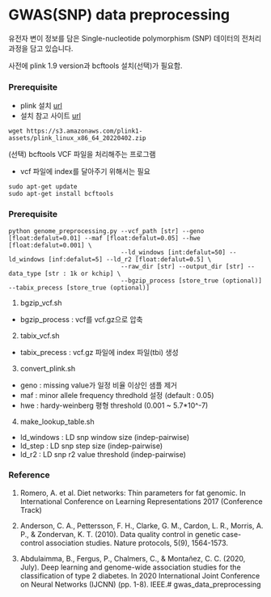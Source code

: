 # GWAS(SNP) data preprocessing

유전자 변이 정보를 담은 Single-nucleotide polymorphism (SNP) 데이터의 전처리 과정을 담고 있습니다.

사전에 plink 1.9 version과 bcftools 설치(선택)가 필요함.

### Prerequisite

+ plink 설치 [url](https://www.cog-genomics.org/plink/)
+ 설치 참고 사이트 [url](https://mopipe.tistory.com/8)

```{shell}
wget https://s3.amazonaws.com/plink1-assets/plink_linux_x86_64_20220402.zip
```

(선택) bcftools VCF 파일을 처리해주는 프로그램
+ vcf 파일에 index를 달아주기 위해서는 필요

```{shell}
sudo apt-get update
sudo apt-get install bcftools
```

### Prerequisite

```{python}
python genome_preprocessing.py --vcf_path [str] --geno [float:defalut=0.01] --maf [float:defalut=0.05] --hwe [float:defalut=0.001] \
                               --ld_windows [int:defalut=50] --ld_windows [inf:defalut=5] --ld_r2 [float:defalut=0.5] \
                               --raw_dir [str] --output_dir [str] --data_type [str : 1k or kchip] \
                               --bgzip_process [store_true (optional)] --tabix_precess [store_true (optional)]
```

1. bgzip_vcf.sh
+ bgzip_process : vcf를 vcf.gz으로 압축

2. tabix_vcf.sh
+ tabix_precess : vcf.gz 파일에 index 파일(tbi) 생성

3. convert_plink.sh

+ geno : missing value가 일정 비율 이상인 샘플 제거
+ maf : minor allele frequency thredhold 설정 (default : 0.05)
+ hwe : hardy-weinberg 평형 threshold (0.001 ~ 5.7*10^-7)

4. make_lookup_table.sh

+ ld_windows : LD snp window size (indep-pairwise)
+ ld_step : LD snp step size (indep-pairwise)
+ ld_r2 : LD snp r2 value threshold (indep-pairwise)

### Reference

1. Romero, A. et al. Diet networks: Thin parameters for fat genomic. In International Conference on Learning Representations 2017 (Conference Track) 

2. Anderson, C. A., Pettersson, F. H., Clarke, G. M., Cardon, L. R., Morris, A. P., & Zondervan, K. T. (2010). Data quality control in genetic case-control association studies. Nature protocols, 5(9), 1564-1573.

3. Abdulaimma, B., Fergus, P., Chalmers, C., & Montañez, C. C. (2020, July). Deep learning and genome-wide association studies for the classification of type 2 diabetes. In 2020 International Joint Conference on Neural Networks (IJCNN) (pp. 1-8). IEEE.# gwas_data_preprocessing
